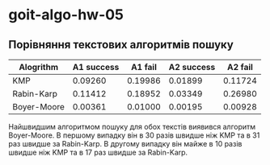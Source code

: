 # goit-algo-hw-05

## Порівняння текстових алгоритмів пошуку

| Alogrithm   | A1 success | A1 fail | A2 success | A2 fail |
| ----------- | ---------- | ------- | ---------- | ------- |
| KMP         | 0.09260    | 0.19986 | 0.01899    | 0.11724 |
| Rabin-Karp  | 0.11412    | 0.18952 | 0.03349    | 0.26980 |
| Boyer-Moore | 0.00361    | 0.01000 | 0.00195    | 0.00928 |

Найшвидшим алгоритмом пошуку для обох текстів виявився алгоритм Boyer-Moore.
В першому випадку він в 30 разів швидше ніж KMP та в 31 раз швидше за Rabin-Karp.
В другому випадку він майже в 10 разів швидше ніж KMP та в 17 раз швидше за Rabin-Karp.
